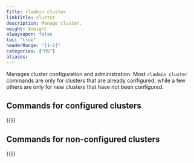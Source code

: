 ```yaml
---
Title: rladmin cluster
linkTitle: cluster
description: Manage cluster.
weight: $weight
alwaysopen: false
toc: "true"
headerRange: "[1-2]"
categories: ["RS"]
aliases: 
---
```


Manages cluster configuration and administration. Most `rladmin cluster` commands are only for clusters that are already configured, while a few others are only for new clusters that have not been configured.

## Commands for configured clusters

{{<table-children columnNames="Command,Description" columnSources="linkTitle,Description" enableLinks="linkTitle" limitTags="configured">}}

## Commands for non-configured clusters

{{<table-children columnNames="Command,Description" columnSources="linkTitle,Description" enableLinks="linkTitle" limitTags="non-configured">}}
